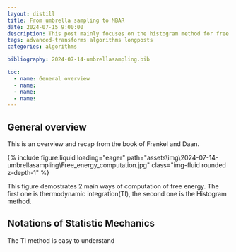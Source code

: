```yaml
---
layout: distill
title: From umbrella sampling to MBAR
date: 2024-07-15 9:00:00
description: This post mainly focuses on the histogram method for free energy calculation on reaction coordinate (order parameter) by MD. Starting from biased sampling to umbrella sampling till the advanced multistate data processing method(Multistate Bennett Acceptance ratio, MBAR).  
tags: advanced-transforms algorithms longposts
categories: algorithms

bibliography: 2024-07-14-umbrellasampling.bib

toc:
  - name: General overview
  - name: 
  - name: 
  - name: 
---
```


## General overview

This is an overview and recap from the book of Frenkel and Daan.<d-cite key="undMD"></d-cite>



<div class="row mt-3">
    <div class="col-sm mt-3 mt-md-0">
        {% include figure.liquid loading="eager" path="assets\img\2024-07-14-umbrellasampling\Free_energy_computation.jpg" class="img-fluid rounded z-depth-1" %}
    </div>
</div>

This figure demostrates 2 main ways of computation of free energy. The first one is thermodynamic integration(TI), the second one is the Histogram method.  

## Notations of Statistic Mechanics



The TI method is easy to understand
